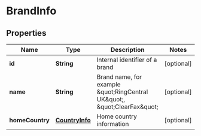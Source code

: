 
# BrandInfo

## Properties
Name | Type | Description | Notes
------------ | ------------- | ------------- | -------------
**id** | **String** | Internal identifier of a brand |  [optional]
**name** | **String** | Brand name, for example \&quot;RingCentral UK\&quot;, \&quot;ClearFax\&quot; |  [optional]
**homeCountry** | [**CountryInfo**](CountryInfo.md) | Home country information |  [optional]



